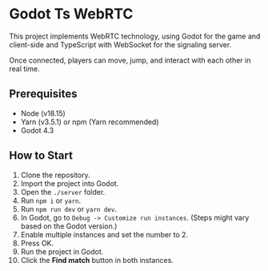 
# Godot Ts WebRTC

This project implements WebRTC technology, using Godot for the game and client-side and TypeScript with WebSocket for the signaling server.

Once connected, players can move, jump, and interact with each other in real time.

## Prerequisites

-   Node (v18.15)
-   Yarn (v3.5.1) or npm (Yarn recommended)
-   Godot 4.3

## How to Start

1.  Clone the repository.
2.  Import the project into Godot.
3.  Open the `./server` folder.
4.  Run `npm i` or `yarn`.
5.  Run `npm run dev` or `yarn dev`.
6.  In Godot, go to `Debug -> Customize run instances`. (Steps might vary based on the Godot version.)
7.  Enable multiple instances and set the number to 2.
8.  Press OK.
9.  Run the project in Godot.
10.  Click the **Find match** button in both instances.